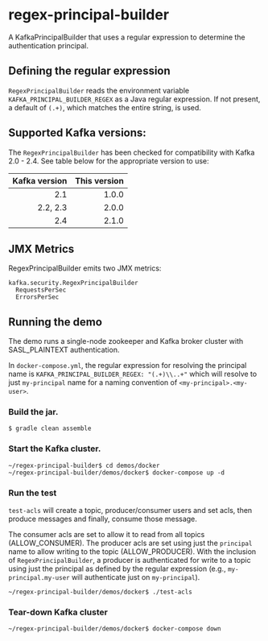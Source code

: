 # regex-principal-builder

A KafkaPrincipalBuilder that uses a regular expression to determine the authentication principal.

## Defining the regular expression

`RegexPrincipalBuilder` reads the environment variable `KAFKA_PRINCIPAL_BUILDER_REGEX` as a Java regular expression. If not present, a default of `(.+)`, which matches the entire string, is used.

## Supported Kafka versions:

The `RegexPrincipalBuilder` has been checked for compatibility with Kafka 2.0 - 2.4. See table below for the appropriate version to use:

|Kafka version|This version|
|-:|-:|
|2.1|1.0.0|
|2.2, 2.3|2.0.0|
|2.4|2.1.0|

## JMX Metrics
RegexPrincipalBuilder emits two JMX metrics:

```
kafka.security.RegexPrincipalBuilder
  RequestsPerSec
  ErrorsPerSec
```

## Running the demo

The demo runs a single-node zookeeper and Kafka broker cluster with SASL_PLAINTEXT authentication.

In `docker-compose.yml`, the regular expression for resolving the principal name is `KAFKA_PRINCIPAL_BUILDER_REGEX: "(.+)\\..+"` which will resolve to just `my-principal` name for a naming convention of `<my-principal>.<my-user>`.


### Build the jar.

```shell
$ gradle clean assemble
```

### Start the Kafka cluster.

```shell
~/regex-principal-builder$ cd demos/docker
~/regex-principal-builder/demos/docker$ docker-compose up -d
```

### Run the test

`test-acls` will create a topic, producer/consumer users and set acls, then produce messages and finally, consume those message.

The consumer acls are set to allow it to read from all topics (ALLOW_CONSUMER). The producer acls are set using just the `principal` name to allow writing to the topic (ALLOW_PRODUCER). With the inclusion of `RegexPrincipalBuilder`, a producer is authenticated for write to a topic using just the principal as defined by the regular expression (e.g., `my-principal.my-user` will authenticate just on `my-principal`).

```shell
~/regex-principal-builder/demos/docker$ ./test-acls
```

### Tear-down Kafka cluster

```shell
~/regex-principal-builder/demos/docker$ docker-compose down
```
